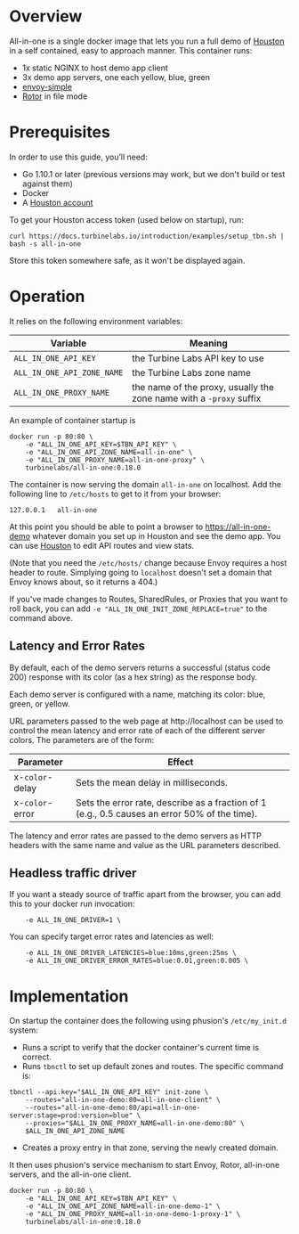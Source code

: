 # Overview

All-in-one is a single docker image that lets you run a full demo of
[Houston](https://turbinelabs.io/product) in a self contained, easy to approach
manner. This container runs:

- 1x static NGINX to host demo app client
- 3x demo app servers, one each yellow, blue, green
- [envoy-simple](https://github.com/turbinelabs/envoy-simple)
- [Rotor](https://github.com/turbinelabs/rotor) in file mode

# Prerequisites

In order to use this guide, you’ll need:

 - Go 1.10.1 or later (previous versions may work, but we don't build or test
   against them)
 - Docker
 - A [Houston account](https://turbinelabs.io/contact)

To get your Houston access token (used below on startup), run:

```
curl https://docs.turbinelabs.io/introduction/examples/setup_tbn.sh | bash -s all-in-one
```

Store this token somewhere safe, as it won't be displayed again.

# Operation

It relies on the following environment variables:

Variable                   | Meaning
-------------------------- | -------
`ALL_IN_ONE_API_KEY`       | the Turbine Labs API key to use
`ALL_IN_ONE_API_ZONE_NAME` | the Turbine Labs zone name
`ALL_IN_ONE_PROXY_NAME`    | the name of the proxy, usually the zone name with a `-proxy` suffix

An example of container startup is

```
docker run -p 80:80 \
    -e "ALL_IN_ONE_API_KEY=$TBN_API_KEY" \
    -e "ALL_IN_ONE_API_ZONE_NAME=all-in-one" \
    -e "ALL_IN_ONE_PROXY_NAME=all-in-one-proxy" \
    turbinelabs/all-in-one:0.18.0
```

The container is now serving the domain `all-in-one` on localhost. Add the
following line to `/etc/hosts` to get to it from your browser:

```
127.0.0.1   all-in-one
```

At this point you should be able to point a browser to
[https://all-in-one-demo](https://all-in-one-demo) whatever domain you set up in
Houston and see the demo app. You can use [Houston](https://app.turbinelabs.io)
to edit API routes and view stats.

(Note that you need the `/etc/hosts/` change because Envoy requires a host
header to route. Simplying going to `localhost` doesn't set a domain that Envoy
knows about, so it returns a 404.)

If you've made changes to Routes, SharedRules, or Proxies that you want to
roll back, you can add `-e "ALL_IN_ONE_INIT_ZONE_REPLACE=true"` to the command
above.

## Latency and Error Rates

By default, each of the demo servers returns a successful (status code 200)
response with its color (as a hex string) as the response body.

Each demo server is configured with a name, matching its
color: blue, green, or yellow.

URL parameters passed to the web page at http://localhost can be used
to control the mean latency and error rate of each of the different
server colors. The parameters are of the form:

Parameter        | Effect
---------------- | ------
 x-`color`-delay | Sets the mean delay in milliseconds.
 x-`color`-error | Sets the error rate, describe as a fraction of 1 (e.g., 0.5 causes an error 50% of the time).

The latency and error rates are passed to the demo servers as HTTP headers with
the same name and value as the URL parameters described.

## Headless traffic driver

If you want a steady source of traffic apart from the browser, you can add this to your docker run invocation:

```
    -e ALL_IN_ONE_DRIVER=1 \
```

You can specify target error rates and latencies as well:

```
    -e ALL_IN_ONE_DRIVER_LATENCIES=blue:10ms,green:25ms \
    -e ALL_IN_ONE_DRIVER_ERROR_RATES=blue:0.01,green:0.005 \
```

# Implementation

On startup the container does the following using phusion's `/etc/my_init.d` system:

- Runs a script to verify that the docker container's current time is correct.
- Runs `tbnctl` to set up default zones and routes. The specific command is:

```
tbnctl --api.key="$ALL_IN_ONE_API_KEY" init-zone \
    --routes="all-in-one-demo:80=all-in-one-client" \
    --routes="all-in-one-demo:80/api=all-in-one-server:stage=prod:version=blue" \
    --proxies="$ALL_IN_ONE_PROXY_NAME=all-in-one-demo:80" \
    $ALL_IN_ONE_API_ZONE_NAME
```

- Creates a proxy entry in that zone, serving the newly created domain.

It then uses phusion's service mechanism to start Envoy, Rotor,
all-in-one servers, and the all-in-one client.

```
docker run -p 80:80 \
    -e "ALL_IN_ONE_API_KEY=$TBN_API_KEY" \
    -e "ALL_IN_ONE_API_ZONE_NAME=all-in-one-demo-1" \
    -e "ALL_IN_ONE_PROXY_NAME=all-in-one-demo-1-proxy-1" \
    turbinelabs/all-in-one:0.18.0
```
